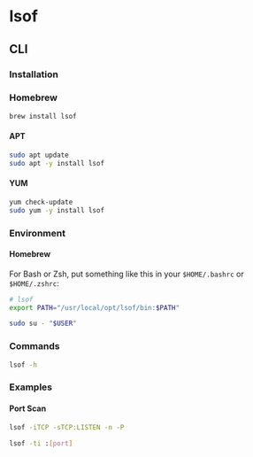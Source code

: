 # lsof

## CLI

### Installation

### Homebrew

```sh
brew install lsof
```

#### APT

```sh
sudo apt update
sudo apt -y install lsof
```

#### YUM

```sh
yum check-update
sudo yum -y install lsof
```

### Environment

#### Homebrew

For Bash or Zsh, put something like this in your `$HOME/.bashrc` or `$HOME/.zshrc`:

```sh
# lsof
export PATH="/usr/local/opt/lsof/bin:$PATH"
```

```sh
sudo su - "$USER"
```

### Commands

```sh
lsof -h
```

### Examples

#### Port Scan

```sh
lsof -iTCP -sTCP:LISTEN -n -P
```

```sh
lsof -ti :[port]
```
